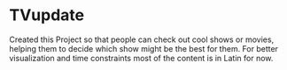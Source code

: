 # TVupdate
Created this Project so that people can check out cool shows or movies, helping them to decide which show might be the best for them.
For better visualization and time constraints most of the content is in Latin for now.
